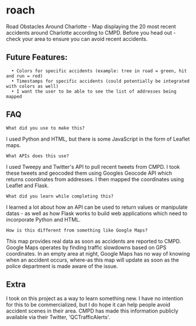 # roach
Road Obstacles Around Charlotte - Map displaying the 20 most recent accidents around Charlotte according to CMPD. Before you head out - check your area to ensure you can avoid recent accidents.

## Future Features:
```
  • Colors for specific accidents (example: tree in road = green, hit and run = red)
  • Timestamps for specific accidents (could potentially be integrated with colors as well)
  • I want the user to be able to see the list of addresses being mapped
```

## FAQ

```
What did you use to make this?
```
I used Python and HTML, but there is some JavaScript in the form of Leaflet maps.

```
What APIs does this use?
```
I used Tweepy and Twitter's API to pull recent tweets from CMPD. I took these tweets and geocoded them using Googles Geocode API which returns coordinates from addresses. I then mapped the coordinates using Leaflet and Flask.

```
What did you learn while completing this?
```
I learned a lot about how an API can be used to return values or manipulate datas - as well as how Flask works to build web applications which need to incorporate Python and HTML.

```
How is this different from something like Google Maps?
```
This map provides real data as soon as accidents are reported to CMPD. Google Maps operates by finding traffic slowdowns based on GPS coordinates. In an empty area at night, Google Maps has no way of knowing when an accident occurs, where-as this map will update as soon as the police department is made aware of the issue.

## Extra

I took on this project as a way to learn something new. I have no intention for this to be commercialized, but I do hope it can help people avoid accident scenes in their area. CMPD has made this information publicly available via their Twitter, 'QCTrafficAlerts'.
